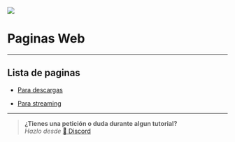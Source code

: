 ![](https://i.postimg.cc/fL5fK3DY/Paginas-Web.png)
# Paginas Web

---

## Lista de paginas

- [Para descargas](/Paginas/p-descargas)

- [Para streaming](/Paginas/p-streaming)

---


> **¿Tienes una petición o duda durante algun tutorial?**       
> *Hazlo desde* [🚀 Discord](https://discord.gg/hVKeY3uEru) 
